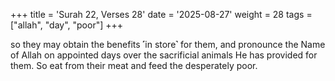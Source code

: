 +++
title = 'Surah 22, Verses 28'
date = '2025-08-27'
weight = 28
tags = ["allah", "day", "poor"]
+++

so they may obtain the benefits ˹in store˺ for them, and pronounce the Name of Allah on appointed days over the sacrificial animals He has provided for them. So eat from their meat and feed the desperately poor.